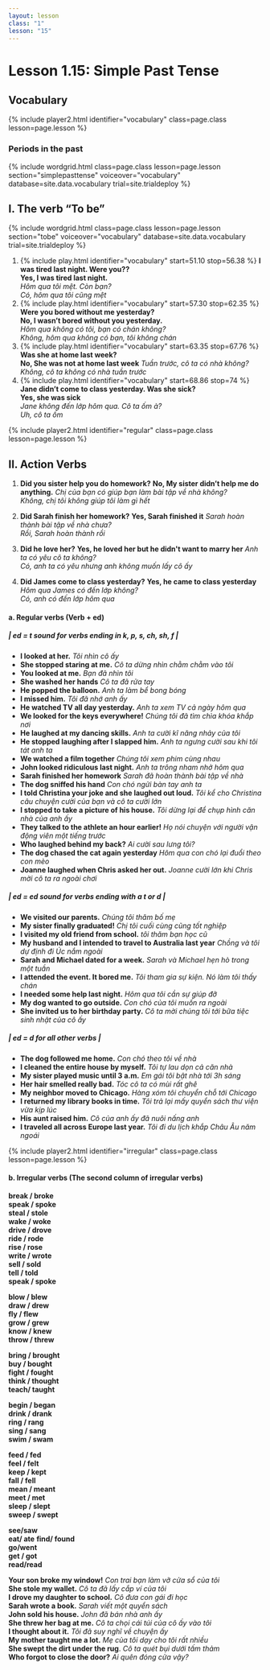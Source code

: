 ```yaml
---
layout: lesson
class: "1"
lesson: "15"
---
```



# Lesson 1.15: Simple Past Tense


## Vocabulary 
{% include player2.html identifier="vocabulary" class=page.class lesson=page.lesson %}


### Periods in the past

{% include wordgrid.html 
		class=page.class 
		lesson=page.lesson 
		section="simplepasttense"
		voiceover="vocabulary"
		database=site.data.vocabulary 
		trial=site.trialdeploy %}
		

## I. The verb “To be”

{% include wordgrid.html 
		class=page.class 
		lesson=page.lesson 
		section="tobe"
		voiceover="vocabulary"
		database=site.data.vocabulary 
		trial=site.trialdeploy %}

1. {% include play.html identifier="vocabulary" start=51.10 stop=56.38 %} **I was tired last night. Were you??**  
 **Yes, I was tired last night.**      
 *Hôm qua tôi mệt. Còn bạn?     
Có, hôm qua tôi cũng mệt*      
2. {% include play.html identifier="vocabulary" start=57.30 stop=62.35 %} **Were you bored without me yesterday?**      
**No, I wasn’t bored without you yesterday.**      
*Hôm qua không có tôi, bạn có chán không?            
Không, hôm qua không có bạn, tôi không chán*           
3. {% include play.html identifier="vocabulary" start=63.35 stop=67.76 %} **Was she at home last week?**      
**No, She was not at home last week**
*Tuần trước, cô ta có nhà không?    
Không, cô ta không có nhà tuần trước*       
4. {% include play.html identifier="vocabulary" start=68.86 stop=74 %} **Jane didn’t come to class yesterday. Was she sick?**      
**Yes, she was sick**      
*Jane không đến lớp hôm qua. Cô ta ốm à?     
Uh, cô ta ốm* 

{% include player2.html identifier="regular" class=page.class lesson=page.lesson %}

## II. Action Verbs 
1. **Did you sister help you do homework?**
**No, My sister didn’t help me do anything.**
*Chị của bạn có giúp bạn làm bài tập về nhà không?   
Không, chị tôi không giúp tôi làm gì hết*    
2. **Did Sarah finish her homework?**
**Yes, Sarah finished it**
*Sarah hoàn thành bài tập về nhà chưa?     
Rồi, Sarah hoàn thành rồi*     

3. **Did he love her?**
**Yes, he loved her but he didn't want to marry her**
*Anh ta có yêu cô ta không?    
Có, anh ta có yêu nhưng anh không muốn lấy cô ấy*    
3. **Did James come to class yesterday?**
**Yes, he came to class yesterday**
*Hôm qua James có đến lớp không?    
Có, anh có đến lớp hôm qua*     

#### a. Regular verbs (Verb + ed)

##### | ed = t sound for verbs ending in k, p, s, ch, sh, f |
 - **I looked at her.**     *Tôi nhìn cô ấy*   
 - **She stopped staring at me.**   *Cô ta dừng nhìn chằm chằm vào tôi*  
 - **You looked at me.**  *Bạn đã nhìn tôi*   
 - **She washed her hands**     *Cô ta đã rửa tay*   
 - **He popped the balloon.**     *Anh ta làm bể bong bóng*   
 - **I missed him.**     *Tôi đã nhớ anh ấy*     
 - **He watched TV all day yesterday.**  *Anh ta xem TV cả ngày hôm qua*       
 - **We looked for the keys everywhere!**  *Chúng tôi đã tìm chìa khóa khắp nơi*        
 - **He laughed at my dancing skills.** *Anh ta cười kĩ năng nhảy của tôi*        
 - **He stopped laughing after I slapped him.**  *Anh ta ngưng cười sau khi tôi tát anh ta*       
 - **We watched a film together**  *Chúng tôi xem phim cùng nhau*        
 - **John looked ridiculous last night.** *Anh ta trông nham nhở hôm qua*         
 - **Sarah finished her homework**  *Sarah đã hoàn thành bài tập về nhà*       
 - **The dog sniffed his hand**    *Con chó ngửi bàn tay anh ta*     
 - **I told Christina your joke and she laughed out loud.**  *Tôi kể cho Christina câu chuyện cười của bạn và cô ta cười lớn*         
 - **I stopped to take a picture of his house.**  *Tôi dừng lại để chụp hình căn nhà của anh ấy*       
 - **They talked to the athlete an hour earlier!**  *Họ nói chuyện với người vận động viên một tiếng trước*         
 - **Who laughed behind my back?**      *Ai cười sau lưng tôi?*    
 - **The dog chased the cat again yesterday** *Hôm qua con chó lại đuổi theo con mèo*     
 - **Joanne laughed when Chris asked her out.**   *Joanne cười lớn khi Chris mời cô ta ra ngoài chơi*      

##### | ed = ed sound for verbs ending with a t or d |
 - **We visited our parents.**   *Chúng tôi thăm bố mẹ*     
 - **My sister finally graduated!**     *Chị tôi cuối cùng cũng tốt nghiệp*    
 - **I visited my old friend from school.**   *tôi thăm bạn học cũ*      
 - **My husband and I intended to travel to Australia last year**     *Chồng và tôi dự định đi Úc nắm ngoài*    
 - **Sarah and Michael dated for a week.**     *Sarah và Michael hẹn hò trong một tuần*    
 - **I attended the event. It bored me.** *Tôi tham gia sự kiện. Nó làm tôi thấy chán*     
 - **I needed some help last night.** *Hôm qua tôi cần sự giúp đỡ*          
 - **My dog wanted to go outside.**     *Con chó của tôi muốn ra ngoài*   
 - **She invited us to her birthday party.**    *Cô ta mời chúng tôi tới bữa tiệc sinh nhật của cô ấy* 


##### | ed = d for all other verbs |
 - **The dog followed me home.**    *Con chó theo tôi về nhà*   
 - **I cleaned the entire house by myself.**  *Tôi tự lau dọn cả căn nhà*     
 - **My sister played music until 3 a.m.**     *Em gái tôi bật nhà tới 3h sáng*   
 - **Her hair smelled really bad.**  *Tóc cô ta có mùi rất ghê*    
 - **My neighbor moved to Chicago.**     *Hàng xóm tôi chuyển chỗ tới Chicago*   
 - **I returned my library books in time.** *Tôi trả lại mấy quyển sách thư viện vừa kịp lúc*       
 - **His aunt raised him.**     *Cô của anh ấy đã nuôi nấng anh*   
 - **I traveled all across Europe last year.**     *Tôi đi du lịch khắp Châu Âu năm ngoái*   

{% include player2.html identifier="irregular" class=page.class lesson=page.lesson %}
#### b. Irregular verbs (The second column of irregular verbs)


**break / broke**      
**speak / spoke**      
**steal / stole**      
**wake / woke**          
**drive / drove**      
**ride / rode**     
**rise / rose**     
**write / wrote**      
**sell / sold**     
**tell / told**     
**speak / spoke**     

**blow / blew**     
**draw / drew**     
**fly / flew**     
**grow / grew**     
**know / knew**      
**throw / threw**      
     
**bring / brought**          
**buy / bought**          
**fight / fought**     
**think / thought**     
**teach/ taught**     
     
**begin / began**     
**drink / drank**      
**ring / rang**      
**sing / sang**      
**swim / swam**      
     
**feed / fed**     
**feel / felt**      
**keep / kept**      
**fall / fell**     
**mean / meant**      
**meet / met**      
**sleep / slept**     
**sweep / swept**     
     
**see/saw**          
**eat/ ate** 
**find/ found**    
**go/went**     
**get / got**     
**read/read**      
     
         
**Your son broke my window!**     *Con trai bạn làm vỡ cửa sổ của tôi*   
**She stole my wallet.**   *Cô ta đã lấy cắp ví của tôi*        
**I drove my daughter to school.**          *Cô đưa con gái đi học*   
**Sarah wrote a book.**   *Sarah viết một quyển sách*     
**John sold his house.**     *John đã bán nhà anh ấy*  
**She threw her bag at me.**     *Cô ta chọi cái túi của cô ấy vào tôi*   
**I thought about it.**     *Tôi đã suy nghĩ về chuyện ấy*   
**My mother taught me a lot.**     *Mẹ của tôi dạy cho tôi rất nhiều*   
**She swept the dirt under the rug**.     *Cô ta quét bụi dưới tấm thảm*   
**Who forgot to close the door?** *Ai quên đóng cửa vậy?* 

     
   